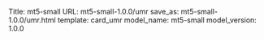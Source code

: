 Title: mt5-small
URL: mt5-small-1.0.0/umr
save_as: mt5-small-1.0.0/umr.html
template: card_umr
model_name: mt5-small
model_version: 1.0.0

